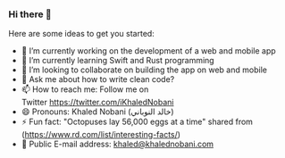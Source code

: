 ### Hi there 👋

Here are some ideas to get you started:

* 🔭 I’m currently working on the development of a web and mobile app
* 🌱 I’m currently learning Swift and Rust programming
* 👯 I’m looking to collaborate on building the app on web and mobile
* 💬 Ask me about how to write clean code?
* 📫 How to reach me: Follow me on Twitter https://twitter.com/iKhaledNobani
* 😄 Pronouns: Khaled Nobani (خالد النوباني)
* ⚡ Fun fact: "Octopuses lay 56,000 eggs at a time" shared from (https://www.rd.com/list/interesting-facts/)
* 📧 Public E-mail address: khaled@khalednobani.com


